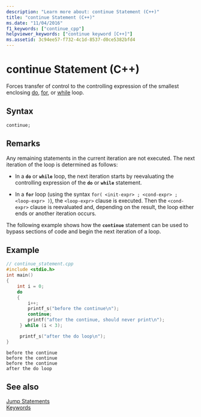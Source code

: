 ```yaml
---
description: "Learn more about: continue Statement (C++)"
title: "continue Statement (C++)"
ms.date: "11/04/2016"
f1_keywords: ["continue_cpp"]
helpviewer_keywords: ["continue keyword [C++]"]
ms.assetid: 3c94ee57-f732-4c1d-8537-d0ce5382bfd4
---
```

# continue Statement (C++)

Forces transfer of control to the controlling expression of the smallest enclosing [do](../cpp/do-while-statement-cpp.md), [for](../cpp/for-statement-cpp.md), or [while](../cpp/while-statement-cpp.md) loop.

## Syntax

```
continue;
```

## Remarks

Any remaining statements in the current iteration are not executed. The next iteration of the loop is determined as follows:

- In a **`do`** or **`while`** loop, the next iteration starts by reevaluating the controlling expression of the **`do`** or **`while`** statement.

- In a **`for`** loop (using the syntax `for( <init-expr> ; <cond-expr> ; <loop-expr> )`), the `<loop-expr>` clause is executed. Then the `<cond-expr>` clause is reevaluated and, depending on the result, the loop either ends or another iteration occurs.

The following example shows how the **`continue`** statement can be used to bypass sections of code and begin the next iteration of a loop.

## Example

```cpp
// continue_statement.cpp
#include <stdio.h>
int main()
{
    int i = 0;
    do
    {
        i++;
        printf_s("before the continue\n");
        continue;
        printf("after the continue, should never print\n");
     } while (i < 3);

     printf_s("after the do loop\n");
}
```

```Output
before the continue
before the continue
before the continue
after the do loop
```

## See also

[Jump Statements](../cpp/jump-statements-cpp.md)<br/>
[Keywords](../cpp/keywords-cpp.md)
